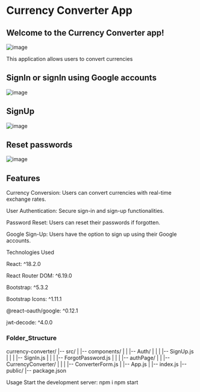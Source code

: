 <h1>Currency Converter App</h1>
<h2>Welcome to the Currency Converter app! </h2>
<img  alt="image" src="https://akhileshpratap96.github.io/images_currency/converter.png">
<p>This application allows users to convert currencies</p>

<h2>SignIn or signIn using  Google accounts</h2>
<img  alt="image" src="https://akhileshpratap96.github.io/images_currency/signin.png">
<h2>SignUp</h2>
<img  alt="image" src="https://akhileshpratap96.github.io/images_currency/signup.png">
<h2>Reset  passwords</h2>
<img  alt="image" src="https://akhileshpratap96.github.io/images_currency/reset.png">

<h2>Features</h2>
<p>Currency Conversion: Users can convert currencies with real-time exchange rates.</p>
<p>User Authentication: Secure sign-in and sign-up functionalities.</p>
<p>Password Reset: Users can reset their passwords if forgotten.</p>
<p>Google Sign-Up: Users have the option to sign up using their Google accounts.</p>
<p>Technologies Used</p>
<p>React: ^18.2.0</p>
<p>React Router DOM: ^6.19.0</p>
<p>Bootstrap: ^5.3.2</p>
<p>Bootstrap Icons: ^1.11.1</p>
<p>@react-oauth/google: ^0.12.1</p>
<p>jwt-decode: ^4.0.0</p>

<h3>Folder_Structure</h3>

currency-converter/
|-- src/
| |-- components/
| | |-- Auth/
| | | |-- SignUp.js
| | | |-- SignIn.js
| | | |-- ForgotPassword.js
| | | |-- authPage/
| | |-- CurrencyConverter/
| | | |-- ConverterForm.js
| |-- App.js
| |-- index.js
|-- public/
|-- package.json

Usage
Start the development server:
npm i
npm start
